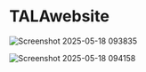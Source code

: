 ﻿# TALAwebsite
 
![Screenshot 2025-05-18 093835](https://github.com/user-attachments/assets/58902362-41d7-4139-9508-f805c34cd352)

![Screenshot 2025-05-18 094158](https://github.com/user-attachments/assets/20e77454-dad2-4420-8793-db3ed4ddc7bf)
